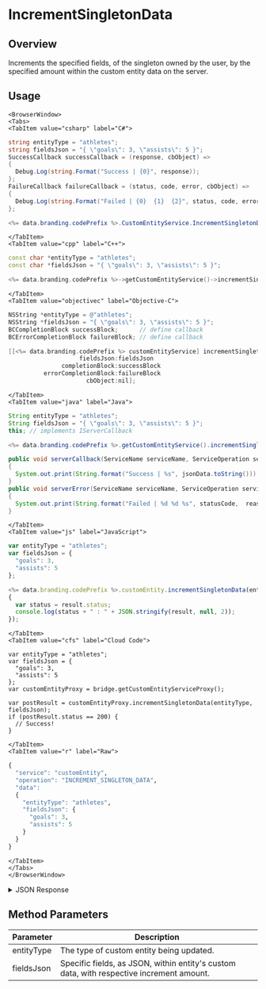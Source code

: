 # IncrementSingletonData
## Overview
Increments the specified fields, of the singleton owned by the user, by the specified amount within the custom entity data on the server.

<PartialServop service_name="customEntity" operation_name="INCREMENT_SINGLETON_DATA" />

## Usage

```mdx-code-block
<BrowserWindow>
<Tabs>
<TabItem value="csharp" label="C#">
```

```csharp
string entityType = "athletes";
string fieldsJson = "{ \"goals\": 3, \"assists\": 5 }";
SuccessCallback successCallback = (response, cbObject) =>
{
  Debug.Log(string.Format("Success | {0}", response));
};
FailureCallback failureCallback = (status, code, error, cbObject) =>
{
  Debug.Log(string.Format("Failed | {0}  {1}  {2}", status, code, error));
};

<%= data.branding.codePrefix %>.CustomEntityService.IncrementSingletonData(entityType, fieldsJson, successCallback, failureCallback);
```

```mdx-code-block
</TabItem>
<TabItem value="cpp" label="C++">
```

```cpp
const char *entityType = "athletes";
const char *fieldsJson = "{ \"goals\": 3, \"assists\": 5 }";

<%= data.branding.codePrefix %>->getCustomEntityService()->incrementSingletonData(entityType, fieldsJson, this);
```

```mdx-code-block
</TabItem>
<TabItem value="objectivec" label="Objective-C">
```

```objectivec
NSString *entityType = @"athletes";
NSString *fieldsJson = "{ \"goals\": 3, \"assists\": 5 }";
BCCompletionBlock successBlock;      // define callback
BCErrorCompletionBlock failureBlock; // define callback

[[<%= data.branding.codePrefix %> customEntityService] incrementSingletonData:entityType
                    fieldsJson:fieldsJson
               completionBlock:successBlock
          errorCompletionBlock:failureBlock
                      cbObject:nil];
```

```mdx-code-block
</TabItem>
<TabItem value="java" label="Java">
```

```java
String entityType = "athletes";
String fieldsJson = "{ \"goals\": 3, \"assists\": 5 }";
this; // implements IServerCallback

<%= data.branding.codePrefix %>.getCustomEntityService().incrementSingletonData(entityType, fieldsJson, this);

public void serverCallback(ServiceName serviceName, ServiceOperation serviceOperation, JSONObject jsonData)
{
  System.out.print(String.format("Success | %s", jsonData.toString()));
}
public void serverError(ServiceName serviceName, ServiceOperation serviceOperation, int statusCode, int reasonCode, String jsonError)
{
  System.out.print(String.format("Failed | %d %d %s", statusCode,  reasonCode, jsonError.toString()));
}
```

```mdx-code-block
</TabItem>
<TabItem value="js" label="JavaScript">
```

```javascript
var entityType = "athletes";
var fieldsJson = {
  "goals": 3,
  "assists": 5
};

<%= data.branding.codePrefix %>.customEntity.incrementSingletonData(entityType, fieldsJson, result =>
{
  var status = result.status;
  console.log(status + " : " + JSON.stringify(result, null, 2));
});
```

```mdx-code-block
</TabItem>
<TabItem value="cfs" label="Cloud Code">
```

```cfscript
var entityType = "athletes";
var fieldsJson = {
  "goals": 3,
  "assists": 5
};
var customEntityProxy = bridge.getCustomEntityServiceProxy();

var postResult = customEntityProxy.incrementSingletonData(entityType, fieldsJson);
if (postResult.status == 200) {
  // Success!
}
```

```mdx-code-block
</TabItem>
<TabItem value="r" label="Raw">
```

```r
{
  "service": "customEntity",
  "operation": "INCREMENT_SINGLETON_DATA",
  "data":
  {
    "entityType": "athletes",
    "fieldsJson": {
      "goals": 3,
      "assists": 5
    }
  }
}
```

```mdx-code-block
</TabItem>
</Tabs>
</BrowserWindow>
```

<details>
<summary>JSON Response</summary>

```json
{
  "data": {
    "timeToLive": null,
    "createdAt": 1663079696618,
    "data": {
      "goals": 5,
      "assists": 9
    },
    "entityType": "athletes",
    "entityId": "aab8cc93-0f7b-4f42-9072-2437fc12737f",
    "acl": {
      "other": 1
    },
    "ownerId": "f5a6f67b-efa8-494f-b17e-d0f7f4b1e71e",
    "version": 2,
    "expiresAt": null,
    "updatedAt": 1663079731601
  },
  "status": 200
}
```
</details>

## Method Parameters
Parameter | Description
--------- | -----------
entityType | The type of custom entity being updated.
fieldsJson | Specific fields, as JSON, within entity's custom data, with respective increment amount.


